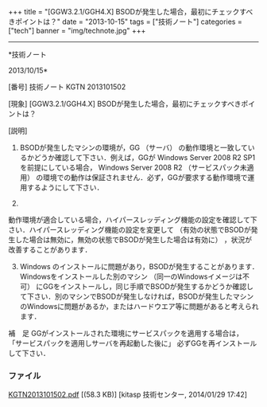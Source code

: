 ﻿+++
title = "[GGW3.2.1/GGH4.X] BSODが発生した場合，最初にチェックすべきポイントは？"
date = "2013-10-15"
tags = ["技術ノート"]
categories = ["tech"]
banner = "img/technote.jpg"
+++

-----------------------------------------------------------------------------------------------------------------------------

*技術ノート

2013/10/15*


[番号]
技術ノート KGTN 2013101502

[現象]
[GGW3.2.1/GGH4.X] BSODが発生した場合，最初にチェックすべきポイントは？

[説明]
1) BSODが発生したマシンの環境が，GG （サーバ）
の動作環境と一致しているかどうか確認して下さい．例えば，GGが Windows
Server 2008 R2 SP1 を前提にしている場合， Windows Server 2008 R2
（サービスパック未適用）
の環境での動作は保証されません．必ず，GGが要求する動作環境で運用するようにして下さい．

2)
動作環境が適合している場合，ハイパースレッディング機能の設定を確認して下さい．ハイパースレッディング機能の設定を変更して
（有効の状態でBSODが発生した場合は無効に，無効の状態でBSODが発生した場合は有効に）
，状況が改善することがあります．

3) Windows
のインストールに問題があり，BSODが発生することがあります．Windowsをインストールした別のマシン
（同一のWindowsイメージは不可）
にGGをインストールし，同じ手順でBSODが発生するかどうか確認して下さい．別のマシンでBSODが発生しなければ，BSODが発生したマシンのWindowsに問題があるか，またはハードウエア等に問題があると考えられます．

補　足
GGがインストールされた環境にサービスパックを適用する場合は，
「サービスパックを適用しサーバを再起動した後に」
必ずGGを再インストールして下さい．


### ファイル

 
 


[KGTN2013101502.pdf](http://techreport.kitasp.net/attachments/download/1522/KGTN2013101502.pdf)
 [(58.3 KB)] [kitasp 技術センター, 2014/01/29
17:42]


 


 

